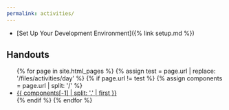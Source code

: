```yaml
---
permalink: activities/
---
```



* [Set Up Your Development Environment]({% link setup.md %})

## Handouts

<ul>
{% for page in site.html_pages %}
  {% assign test = page.url | replace: '/files/activities/day' %}
  {% if page.url != test %}
  {% assign components = page.url | split: '/' %}
  <li><a href="{{ page.url }}">{{ components[-1] | split: '.' | first }}</a></li>
  {% endif %}
{% endfor %}
</ul>
